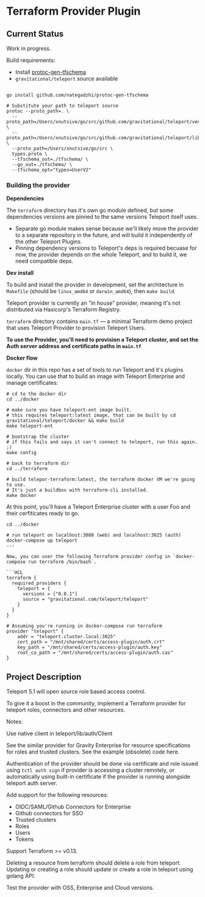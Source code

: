 # Terraform Provider Plugin

## Current Status

Work in progress.

Build requirements:

- Install
  [protoc-gen-tfschema](https://github.com/nategadzhi/protoc-gen-tfschema)
- `gravitational/teleport` source available

```shell

go install github.com/nategadzhi/protoc-gen-tfschema

# Substitute your path to teleport source
protoc --proto_path=. \
  --proto_path=/Users/xnutsive/go/src/github.com/gravitational/teleport/vendor/github.com/gogo/protobuf \
  --proto_path=/Users/xnutsive/go/src/github.com/gravitational/teleport/lib/services \
  --proto_path=/Users/xnutsive/go/src \
  types.proto \
  --tfschema_out=./tfschema/ \
  --go_out=./tfschema/ \
  --tfschema_opt="types=UserV2"

```

### Building the provider

**Dependencies**

The `terraform` directory has it's own go module defined, but some dependencies
versions are pinned to the same versions Teleport itself uses.

- Separate go module makes sense because we'll likely move the provider to a
  separate repository in the future, and will build it independently of the
  other Teleport Plugins.
- Pinning dependency versions to Teleport's deps is required becuase for now,
  the provider depends on the whole Teleport, and to build it, we need
  compatible deps.

**Dev install**

To build and install the provider in development, set the architecture in
`Makefile` (should be `linux_amd64` or `darwin_amd64`), then `make build`.

Teleport provider is currently an "in house" provider, meaning it's not
distributed via Hasicorp's Terraform Registry.

`terraform` directory contains `main.tf` — a minimal Terraform demo project that
uses Teleport Provider to provision Teleport Users.

**To use the Provider, you'll need to provision a Teleport cluster, and set the
Auth server address and certificate paths in `main.tf`**

**Docker flow**

`docker` dir in this repo has a set of tools to run Teleport and it's plugins
locally. You can use that to build an image with Teleport Enterprise and manage
certificates:

```shell
# cd to the docker dir
cd ../docker

# make sure you have teleport-ent image built.
# this requires teleport:latest image, that can be built by cd gravitational/teleport/docker && make build
make teleport-ent

# bootstrap the cluster
# if this fails and says it can't connect to teleport, run this again. ;)
make config

# back to terraform dir
cd ../terraform

# build telepor-terraform:latest, the terraform docker VM we're going to use.
# It's just a buildbox with terraform-cli installed.
make docker
```

At this point, you'll have a Teleport Enterprise cluster with a user Foo and
their cerfiticates ready to go.

````shell
cd ../docker

# run teleport on localhost:3080 (web) and localhost:3025 (auth)
docker-compose up teleport
---

Now, you can user the following Terraform provider config in `docker-compose run terraform /bin/bash`.

```HCL
terraform {
  required_providers {
    teleport = {
      versions = ["0.0.1"]
      source = "gravitational.com/teleport/teleport"
    }
  }
}

# Assuming you're running in docker-compose run terraform
provider "teleport" {
    addr = "teleport.cluster.local:3025"
    cert_path = "/mnt/shared/certs/access-plugin/auth.crt"
    key_path = "/mnt/shared/certs/access-plugin/auth.key"
    root_ca_path = "/mnt/shared/certs/access-plugin/auth.cas"
}

````

## Project Description

Teleport 5.1 will open source role based access control.

To give it a boost in the community, implement a Terraform provider for teleport
roles, connectors and other resources.

Notes:

Use native client in teleport/lib/auth/Client

See the similar provider for Gravity Enterprise for resource specifications for
roles and trusted clusters. See the example (obsolete) code here.

Authentication of the provider should be done via certificate and role issued
using `tctl auth sign` if provider is accessing a cluster remotely, or
automatically using built-in certificate if the provider is running alongside
teleport auth server.

Add support for the following resources:

- OIDC/SAML/Github Connectors for Enterprise
- Github connectors for SSO
- Trusted clusters
- Roles
- Users
- Tokens

Support Terraform >= v0.13.

Deleting a resource from terraform should delete a role from teleport. Updating
or creating a role should update or create a role in teleport using golang API.

Test the provider with OSS, Enterprise and Cloud versions.

```

```
